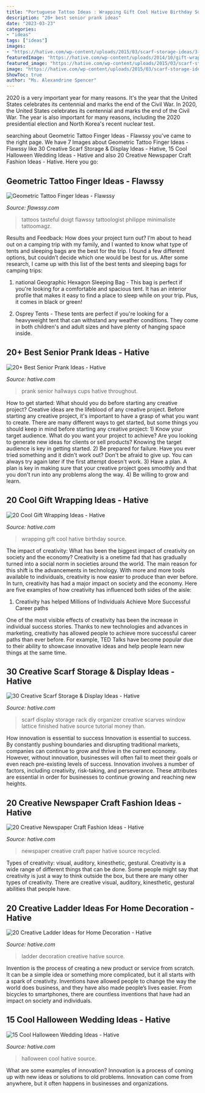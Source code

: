 ```yaml
---
title: "Portuguese Tattoo Ideas : Wrapping Gift Cool Hative Birthday Source"
description: "20+ best senior prank ideas"
date: "2023-03-23"
categories:
- "ideas"
tags: ["ideas"]
images:
- "https://hative.com/wp-content/uploads/2015/03/scarf-storage-ideas/3-creative-scarf-storage-and-display-ideas.jpg"
featuredImage: "https://hative.com/wp-content/uploads/2014/10/gift-wrapping-ideas/3-cool-gift-wrapping-ideas.jpg"
featured_image: "https://hative.com/wp-content/uploads/2015/03/scarf-storage-ideas/3-creative-scarf-storage-and-display-ideas.jpg"
image: "https://hative.com/wp-content/uploads/2015/03/scarf-storage-ideas/3-creative-scarf-storage-and-display-ideas.jpg"
ShowToc: true
author: "Ms. Alexandrine Spencer"
---
```



2020 is a very important year for many reasons. It's the year that the United States celebrates its centennial and marks the end of the Civil War.
In 2020, the United States celebrates its centennial and marks the end of the Civil War. The year is also important for many reasons, including the 2020 presidential election and North Korea's recent nuclear test.

	

		
searching about Geometric Tattoo Finger Ideas - Flawssy you've came to the right page. We have 7 Images about Geometric Tattoo Finger Ideas - Flawssy like 30 Creative Scarf Storage &amp; Display Ideas - Hative, 15 Cool Halloween Wedding Ideas - Hative and also 20 Creative Newspaper Craft Fashion Ideas - Hative. Here you go:
		
    
## Geometric Tattoo Finger Ideas - Flawssy

<img loading=lazy src="http://flawssy.com/wp-content/uploads/2016/12/Geometric-Finger-Tattoo.jpg" onerror="this.onerror=null;this.src='https://tse3.mm.bing.net/th?id=OIP.4sGsItA1BLDs9Of2lPiGewHaLF&amp;pid=15.1';" alt="Geometric Tattoo Finger Ideas - Flawssy">

_Source: flawssy.com_

>tattoos tasteful doigt flawssy tattoologist philippe minimaliste tattoomagz. 

	

Results and Feedback: How does your project turn out?
I’m about to head out on a camping trip with my family, and I wanted to know what type of tents and sleeping bags are the best for the trip. I found a few different options, but couldn’t decide which one would be best for us. After some research, I came up with this list of the best tents and sleeping bags for camping trips:
1) national Geographic Hexagon Sleeping Bag - This bag is perfect if you're looking for a comfortable and spacious tent. It has an interior profile that makes it easy to find a place to sleep while on your trip. Plus, it comes in black or green!

2) Osprey Tents - These tents are perfect if you're looking for a heavyweight tent that can withstand any weather conditions. They come in both children's and adult sizes and have plenty of hanging space inside.

    
## 20+ Best Senior Prank Ideas - Hative

<img loading=lazy src="https://hative.com/wp-content/uploads/2014/04/senior-prank-ideas/8-cups-hallways-of-the-high-school.jpg" onerror="this.onerror=null;this.src='https://tse2.mm.bing.net/th?id=OIP.SkabdnXgoRjwvG_-iQbiBQHaJ6&amp;pid=15.1';" alt="20+ Best Senior Prank Ideas - Hative">

_Source: hative.com_

>prank senior hallways cups hative throughout. 

	

How to get started: What should you do before starting any creative project?
Creative ideas are the lifeblood of any creative project. Before starting any creative project, it's important to have a grasp of what you want to create. There are many different ways to get started, but some things you should keep in mind before starting any creative project: 1) Know your target audience. What do you want your project to achieve? Are you looking to generate new ideas for clients or sell products? Knowing the target audience is key in getting started. 2) Be prepared for failure. Have you ever tried something and it didn't work out? Don't be afraid to give up. You can always try again later if the first attempt doesn't work. 3) Have a plan. A plan is key in making sure that your creative project goes smoothly and that you don't run into any problems along the way. 4) Be willing to grow and learn.

    
## 20 Cool Gift Wrapping Ideas - Hative

<img loading=lazy src="https://hative.com/wp-content/uploads/2014/10/gift-wrapping-ideas/3-cool-gift-wrapping-ideas.jpg" onerror="this.onerror=null;this.src='https://tse2.mm.bing.net/th?id=OIP.IumchR58nq-vAcfGyDOSDAHaJ4&amp;pid=15.1';" alt="20 Cool Gift Wrapping Ideas - Hative">

_Source: hative.com_

>wrapping gift cool hative birthday source. 

	

The impact of creativity: What has been the biggest impact of creativity on society and the economy?
Creativity is a onetime fad that has gradually turned into a social norm in societies around the world. The main reason for this shift is the advancements in technology. With more and more tools available to individuals, creativity is now easier to produce than ever before. In turn, creativity has had a major impact on society and the economy. Here are five examples of how creativity has influenced both sides of the aisle:
1) Creativity has helped Millions of Individuals Achieve More Successful Career paths

One of the most visible effects of creativity has been the increase in individual success stories. Thanks to new technologies and advances in marketing, creativity has allowed people to achieve more successful career paths than ever before. For example, TED Talks have become popular due to their ability to showcase innovative ideas and help people learn new things at the same time.

    
## 30 Creative Scarf Storage &amp; Display Ideas - Hative

<img loading=lazy src="https://hative.com/wp-content/uploads/2015/03/scarf-storage-ideas/3-creative-scarf-storage-and-display-ideas.jpg" onerror="this.onerror=null;this.src='https://tse2.mm.bing.net/th?id=OIP.hT7q06pvTF_xYInWGKWLnQHaHa&amp;pid=15.1';" alt="30 Creative Scarf Storage &amp; Display Ideas - Hative">

_Source: hative.com_

>scarf display storage rack diy organizer creative scarves window lattice finished hative source tutorial money than. 

	

How innovation is essential to success
Innovation is essential to success. By constantly pushing boundaries and disrupting traditional markets, companies can continue to grow and thrive in the current economy. However, without innovation, businesses will often fail to meet their goals or even reach pre-existing levels of success. Innovation involves a number of factors, including creativity, risk-taking, and perseverance. These attributes are essential in order for businesses to continue growing and reaching new heights.

    
## 20 Creative Newspaper Craft Fashion Ideas - Hative

<img loading=lazy src="https://hative.com/wp-content/uploads/2014/10/newspaper-craft-fashion-ideas/14-creative-newspaper-craft-fashion-ideas.jpg" onerror="this.onerror=null;this.src='https://tse4.mm.bing.net/th?id=OIP.LGUML7UIRXT0iilHjTsgxQHaLH&amp;pid=15.1';" alt="20 Creative Newspaper Craft Fashion Ideas - Hative">

_Source: hative.com_

>newspaper creative craft paper hative source recycled. 

	

Types of creativity: visual, auditory, kinesthetic, gestural.
Creativity is a wide range of different things that can be done. Some people might say that creativity is just a way to think outside the box, but there are many other types of creativity. There are creative visual, auditory, kinesthetic, gestural abilities that people have.

    
## 20 Creative Ladder Ideas For Home Decoration - Hative

<img loading=lazy src="https://hative.com/wp-content/uploads/2014/06/ladder-decor-ideas/4-ladder-decor-ideas.jpg" onerror="this.onerror=null;this.src='https://tse4.mm.bing.net/th?id=OIP.A6JBNBPp--t0g0Igvf1FjgHaPZ&amp;pid=15.1';" alt="20 Creative Ladder Ideas for Home Decoration - Hative">

_Source: hative.com_

>ladder decoration creative hative source. 

	

Invention is the process of creating a new product or service from scratch. It can be a simple idea or something more complicated, but it all starts with a spark of creativity. Inventions have allowed people to change the way the world does business, and they have also made people’s lives easier. From bicycles to smartphones, there are countless inventions that have had an impact on society and individuals.

    
## 15 Cool Halloween Wedding Ideas - Hative

<img loading=lazy src="https://hative.com/wp-content/uploads/2014/10/halloween-wedding-ideas/5-cool-halloween-wedding-ideas.jpg" onerror="this.onerror=null;this.src='https://tse1.mm.bing.net/th?id=OIP.QB6NOaPIw_9Ljr0tQzLiawHaKY&amp;pid=15.1';" alt="15 Cool Halloween Wedding Ideas - Hative">

_Source: hative.com_

>halloween cool hative source. 

	

What are some examples of innovation?
Innovation is a process of coming up with new ideas or solutions to old problems. Innovation can come from anywhere, but it often happens in businesses and organizations.

